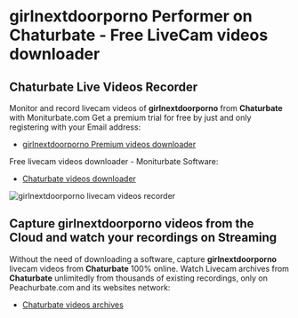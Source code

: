 # girlnextdoorporno Performer on Chaturbate - Free LiveCam videos downloader

## Chaturbate Live Videos Recorder

Monitor and record livecam videos of **girlnextdoorporno** from **Chaturbate** with Moniturbate.com
Get a premium trial for free by just and only registering with your Email address:
* [girlnextdoorporno Premium videos downloader](https://moniturbate.com/request-demo-licence-key.html)

Free livecam videos downloader - Moniturbate Software:
* [Chaturbate videos downloader](https://moniturbate.com/moniturbate-download-software.html)

![girlnextdoorporno livecam videos recorder](https://peachurnet.com/templates/moniturbate-software.png)


## Capture girlnextdoorporno videos from the Cloud and watch your recordings on Streaming

Without the need of downloading a software, capture **girlnextdoorporno** livecam videos from **Chaturbate** 100% online.
Watch Livecam archives from **Chaturbate** unlimitedly from thousands of existing recordings, only on Peachurbate.com and its websites network:
* [Chaturbate videos archives](https://peachurnet.com/)